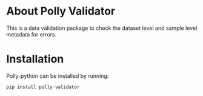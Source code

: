 # About Polly Validator

This is a data validation package to check the dataset level and sample level metadata for errors.

# Installation

Polly-python can be installed by running:

```python
pip install polly-validator
```
